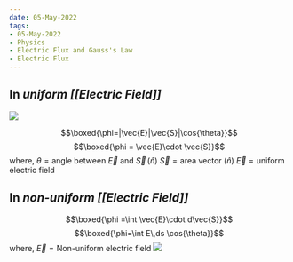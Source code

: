 ```yaml
---
date: 05-May-2022
tags:
- 05-May-2022
- Physics
- Electric Flux and Gauss's Law
- Electric Flux
---
```


## In _uniform [[Electric Field]]_
![](https://i.imgur.com/HmobQuh.png)

$$\boxed{\phi=|\vec{E}|\vec{S}|\cos{\theta}}$$
$$\boxed{\phi = \vec{E}\cdot \vec{S}}$$
where,
$\theta=\text{angle between }\vec{E}\text{ and } \vec{S}\,(\hat{n})$
$\vec{S}=\text{area vector }(\hat{n})$
$\vec{E}=\text{uniform electric field}$

## In _non-uniform [[Electric Field]]_
$$\boxed{\phi =\int \vec{E}\cdot d\vec{S}}$$
$$\boxed{\phi=\int E\,ds \cos{\theta}}$$
where,
$\vec{E}=\text{Non-uniform electric field}$
![](https://i.imgur.com/Hd3jIFe.png)

